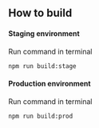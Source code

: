 ## How to build

#### Staging environment

Run command in terminal
```
npm run build:stage
``` 

#### Production environment

Run command in terminal
```
npm run build:prod
``` 